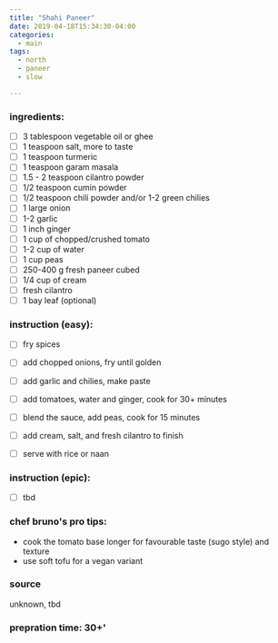 ```yaml
---
title: "Shahi Paneer"
date: 2019-04-18T15:34:30-04:00
categories:
  - main 
tags:
  - north
  - paneer
  - slow

---
```


### ingredients:

- [ ] 3 tablespoon vegetable oil or ghee
- [ ] 1 teaspoon salt, more to taste
- [ ] 1 teaspoon turmeric
- [ ] 1 teaspoon garam masala
- [ ] 1.5 - 2 teaspoon cilantro powder
- [ ] 1/2 teaspoon cumin powder
- [ ] 1/2 teaspoon chili powder and/or 1-2 green chilies
- [ ] 1 large onion
- [ ] 1-2 garlic
- [ ] 1 inch ginger
- [ ] 1 cup of chopped/crushed tomato
- [ ] 1-2 cup of water
- [ ] 1 cup peas
- [ ] 250-400 g fresh paneer cubed
- [ ] 1/4 cup of cream 
- [ ] fresh cilantro
- [ ] 1 bay leaf (optional)

### instruction (easy):
- [ ] fry spices
- [ ] add chopped onions, fry until golden
- [ ] add garlic and chilies, make paste
- [ ] add tomatoes, water and ginger, cook for 30+ minutes
- [ ] blend the sauce, add peas, cook for 15 minutes
- [ ] add cream, salt, and fresh cilantro to finish
- [ ] serve with rice or naan


### instruction (epic):
- [ ] tbd


### chef bruno's pro tips:

- cook the tomato base longer for favourable taste (sugo style) and texture
- use soft tofu for a vegan variant

### source

unknown, tbd

### prepration time: 30+'

